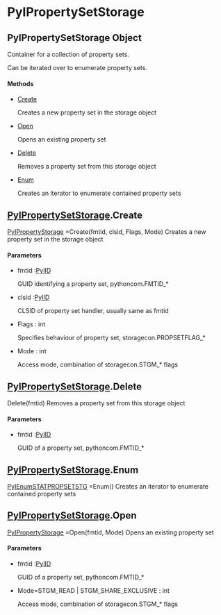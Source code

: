 # PyIPropertySetStorage

## PyIPropertySetStorage Object



Container for a collection of property sets\. 

Can be iterated over to enumerate property sets\.

#### Methods


  - [Create](PyIPropertySetStorage.md#pyipropertysetstoragecreate)

    Creates a new property set in the storage object&nbsp;

  - [Open](PyIPropertySetStorage.md#pyipropertysetstorageopen)

    Opens an existing property set&nbsp;

  - [Delete](PyIPropertySetStorage.md#pyipropertysetstoragedelete)

    Removes a property set from this storage object&nbsp;

  - [Enum](PyIPropertySetStorage.md#pyipropertysetstorageenum)

    Creates an iterator to enumerate contained property sets&nbsp;

## [PyIPropertySetStorage](#pyipropertysetstorage)\.Create

[PyIPropertyStorage](#pyipropertystorage) =Create\(fmtid, clsid, Flags, Mode\)
Creates a new property set in the storage object

#### Parameters


  - fmtid :[PyIID](#pyiid)

    GUID identifying a property set, pythoncom\.FMTID\_\*

  - clsid :[PyIID](#pyiid)

    CLSID of property set handler, usually same as fmtid

  - Flags : int

    Specifies behaviour of property set, storagecon\.PROPSETFLAG\_\*

  - Mode : int

    Access mode, combination of storagecon\.STGM\_\* flags

## [PyIPropertySetStorage](#pyipropertysetstorage)\.Delete

Delete\(fmtid\)
Removes a property set from this storage object

#### Parameters


  - fmtid :[PyIID](#pyiid)

    GUID of a property set, pythoncom\.FMTID\_\*

## [PyIPropertySetStorage](#pyipropertysetstorage)\.Enum

[PyIEnumSTATPROPSETSTG](#pyienumstatpropsetstg) =Enum\(\)
Creates an iterator to enumerate contained property sets

## [PyIPropertySetStorage](#pyipropertysetstorage)\.Open

[PyIPropertyStorage](#pyipropertystorage) =Open\(fmtid, Mode\)
Opens an existing property set

#### Parameters


  - fmtid :[PyIID](#pyiid)

    GUID of a property set, pythoncom\.FMTID\_\*

  - Mode=STGM\_READ | STGM\_SHARE\_EXCLUSIVE : int

    Access mode, combination of storagecon\.STGM\_\* flags